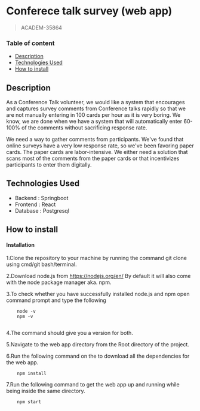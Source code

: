 # Conferece talk survey (web app)
>ACADEM-35864

### Table of content
- [Description](#description)
- [Technologies Used](#technologies-used)
- [How to install](#how-to-install)


## Description
As a Conference Talk volunteer, we would like a system that encourages and captures survey comments from Conference talks rapidly so that we are not manually entering in 100 cards per hour as it is very boring. We know, we are done when we have a system that will automatically enter 60-100% of the comments without sacrificing response rate.

We need a way to gather comments from participants. We've found that online surveys have a very low response rate, so we've been favoring paper cards. The paper cards are labor-intensive. We either need a solution that scans most of the comments from the paper cards or that incentivizes participants to enter them digitally.

## Technologies Used
- Backend : Springboot
- Frontend : React
- Database : Postgresql

## How to install
#### Installation
1.Clone the repository to your machine by running the command git clone <clone link> using cmd/git bash/terminal.

2.Download node.js from https://nodejs.org/en/ By default it will also come with the node package manager aka. npm.

3.To check whether you have successfully installed node.js and npm open command prompt and type the following
```
	node -v
	npm -v
	
```
4.The command should give you a version for both.

5.Navigate to the web app directory from the Root directory of the project.

6.Run the following command on the to download all the dependencies for the web app.
```
	npm install
```

7.Run the following command to get the web app up and running while being inside the same directory.
```
	npm start
```
